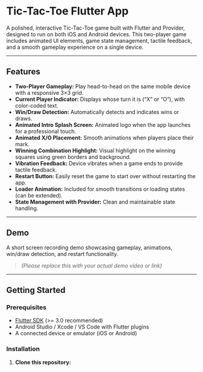 

# Tic-Tac-Toe Flutter App

A polished, interactive Tic-Tac-Toe game built with Flutter and Provider, designed to run on both iOS and Android devices. This two-player game includes animated UI elements, game state management, tactile feedback, and a smooth gameplay experience on a single device.

---

## Features

- **Two-Player Gameplay:** Play head-to-head on the same mobile device with a responsive 3×3 grid.
- **Current Player Indicator:** Displays whose turn it is (“X” or “O”), with color-coded text.
- **Win/Draw Detection:** Automatically detects and indicates wins or draws.
- **Animated Intro Splash Screen:** Animated logo when the app launches for a professional touch.
- **Animated X/O Placement:** Smooth animations when players place their mark.
- **Winning Combination Highlight:** Visual highlight on the winning squares using green borders and background.
- **Vibration Feedback:** Device vibrates when a game ends to provide tactile feedback.
- **Restart Button:** Easily reset the game to start over without restarting the app.
- **Loader Animation:** Included for smooth transitions or loading states (can be extended).
- **State Management with Provider:** Clean and maintainable state handling.

---

## Demo

A short screen recording demo showcasing gameplay, animations, win/draw detection, and restart functionality.

> *(Please replace this with your actual demo video or link)*

---

## Getting Started

### Prerequisites

- [Flutter SDK](https://flutter.dev/docs/get-started/install) (>= 3.0 recommended)
- Android Studio / Xcode / VS Code with Flutter plugins
- A connected device or emulator (iOS or Android)

### Installation

1. **Clone this repository:**

